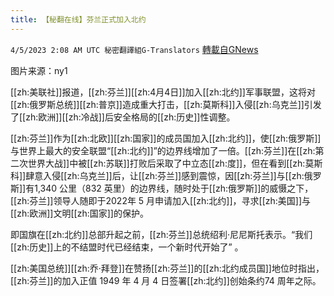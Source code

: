 ```yaml
---
title: 【秘翻在线】芬兰正式加入北约
---
```

`4/5/2023 2:08 AM UTC 秘密翻譯組G-Translators` [轉載自GNews](https://gnews.org/articles/1072146)

         

图片来源：ny1       

[[zh:美联社]]报道，[[zh:芬兰]][[zh:4月4日]]加入[[zh:北约]]军事联盟，这将对[[zh:俄罗斯总统]][[zh:普京]]造成重大打击，[[zh:莫斯科]]入侵[[zh:乌克兰]]引发了[[zh:欧洲]][[zh:冷战]]后安全格局的[[zh:历史]]性调整。

[[zh:芬兰]]作为[[zh:北欧]][[zh:国家]]的成员国加入[[zh:北约]]，使[[zh:俄罗斯]]与世界上最大的安全联盟“[[zh:北约]]”的边界线增加了一倍。[[zh:芬兰]]在[[zh:第二次世界大战]]中被[[zh:苏联]]打败后采取了中立态[[zh:度]]，但在看到[[zh:莫斯科]]肆意入侵[[zh:乌克兰]]后，让[[zh:芬兰]]感到震惊，因[[zh:芬兰]]与[[zh:俄罗斯]]有1,340 公里（832 英里）的边界线，随时处于[[zh:俄罗斯]]的威慑之下，[[zh:芬兰]]领导人随即于2022年 5 月申请加入[[zh:北约]]，寻求[[zh:美国]]与[[zh:欧洲]]文明[[zh:国家]]的保护。

即国旗在[[zh:北约]]总部升起之前，[[zh:芬兰]]总统绍利·尼尼斯托表示。“我们[[zh:历史]]上的不结盟时代已经结束，一个新时代开始了” 。

[[zh:美国总统]][[zh:乔·拜登]]在赞扬[[zh:芬兰]]的[[zh:北约成员国]]地位时指出，[[zh:芬兰]]的加入正值 1949 年 4 月 4 日签署[[zh:北约]]创始条约74 周年之际。

